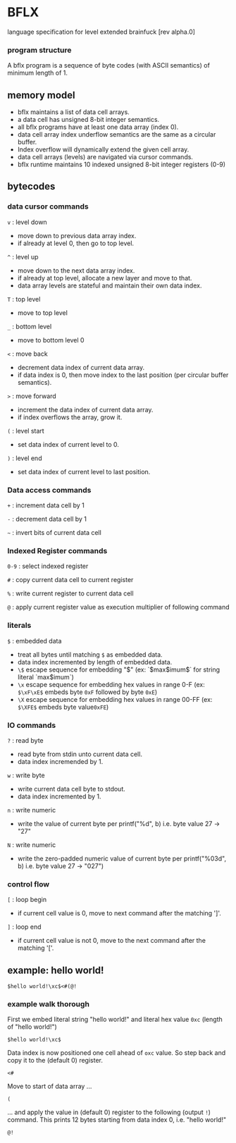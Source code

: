 # BFLX
language specification for level extended brainfuck [rev alpha.0]


### program structure
A bflx program is a sequence of byte codes (with ASCII semantics) of minimum length of 1.
    
## memory model
  
- bflx maintains a list of data cell arrays.
- a data cell has unsigned 8-bit integer semantics.
- all bflx programs have at least one data array (index 0).
- data cell array index underflow semantics are the same as a circular buffer. 
- Index overflow will dynamically extend the given cell array.
- data cell arrays (levels) are navigated via cursor commands.
- bflx runtime maintains 10 indexed unsigned 8-bit integer registers (0-9)

## bytecodes

### data cursor commands
  
`v` : level down    

- move down to previous data array index.
- if already at level 0, then go to top level.
 
`^` : level up

  - move down to the next data array index.
  - if already at top level, allocate a new layer and move to that.
  - data array levels are stateful and maintain their own data index.
      
`T` : top level 

- move to top level 

`_` : bottom level 

- move to bottom level 0

`<` : move back

 - decrement data index of current data array. 
 - if data index is 0, then move index to the last position (per circular buffer semantics).
     
`>` : move forward

 - increment the data index of current data array.
 - if index overflows the array, grow it.

`(` : level start

   - set data index of current level to 0.
   
`)` : level end

   - set data index of current level to last position.
     
### Data access commands

`+` : increment data cell by 1

`-` : decrement data cell by 1

`~` : invert bits of current data cell

### Indexed Register commands
`0-9` : select indexed register

`#` : copy current data cell to current register

`%` : write current register to current data cell

`@` : apply current register value as execution multiplier of following command


### literals 

`$` : embedded data

- treat all bytes until matching `$` as embedded data. 
- data index incremented by length of embedded data.
- `\$` escape sequence for embedding "$" (ex: `$max\$imum$` for string literal `max$imum`)
- `\x` escape sequence for embedding hex values in range 0-F (ex: `$\xF\xE$` embeds byte `0xF` followed by byte `0xE`)
- `\X` escape sequence for embedding hex values in range 00-FF (ex: `$\XFE$` embeds byte value`0xFE`)
 
   
### IO commands
   
`?` : read byte

- read byte from stdin unto current data cell.
- data index incremended by 1.

`w` : write byte

- write current data cell byte to stdout. 
- data index incremented by 1.


`n` : write numeric 

- write the value of current byte per printf("%d", b) i.e. byte value 27 -> "27"

`N` : write numeric 

- write the zero-padded numeric value of current byte per printf("%03d", b) i.e. byte value 27 -> "027")    
     
### control flow
`[` : loop begin

- if current cell value is 0, move to next command after the matching ']'.

`]` : loop end

- if current cell value is not 0, move to the next command after the matching '['.

## example: hello world!
  
    $hello world!\xc$<#(@!

### example walk thorough

First we embed literal string "hello world!" and literal hex value `0xc` (length of "hello world!")

	$hello world!\xc$
	
Data index is now positioned one cell ahead of `oxc` value. So step back and copy it to the (default 0) register.

    <#
    
Move to start of data array ...

    (
    
… and apply the value in (default 0) register to the following (output `!`) command. This prints 12 bytes starting from data index 0, i.e. "hello world!"

    @!
